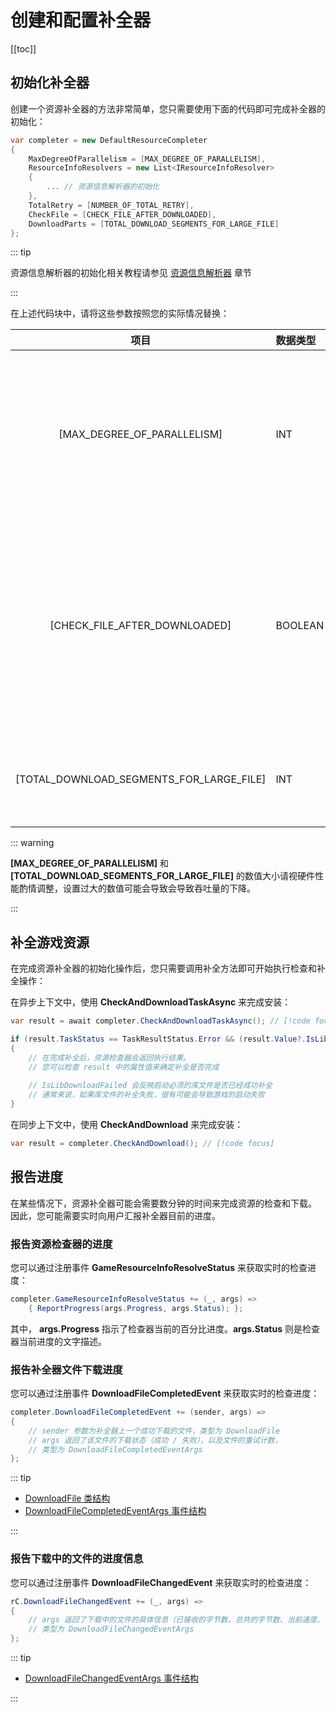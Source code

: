 # 创建和配置补全器

[[toc]]

## 初始化补全器

创建一个资源补全器的方法非常简单，您只需要使用下面的代码即可完成补全器的初始化：

```c#
var completer = new DefaultResourceCompleter
{
    MaxDegreeOfParallelism = [MAX_DEGREE_OF_PARALLELISM],
    ResourceInfoResolvers = new List<IResourceInfoResolver>
    {
        ... // 资源信息解析器的初始化
    },
    TotalRetry = [NUMBER_OF_TOTAL_RETRY],
    CheckFile = [CHECK_FILE_AFTER_DOWNLOADED],
    DownloadParts = [TOTAL_DOWNLOAD_SEGMENTS_FOR_LARGE_FILE]
};
```

::: tip

资源信息解析器的初始化相关教程请参见 [资源信息解析器](/zhCN/projbobcat/resourceCompleter/resourceInfoResolver/index) 章节

:::

在上述代码块中，请将这些参数按照您的实际情况替换：

|                    项目                    | 数据类型    |              说明              |
|:----------------------------------------:|:--------|:----------------------------:|
|       [MAX_DEGREE_OF_PARALLELISM]        | INT     |    资源检查并行程度（同时检查游戏资源的数量）     |
|      [CHECK_FILE_AFTER_DOWNLOADED]       | BOOLEAN |  在文件下载完成后检查文件完整性（如果存在资源校检码）  |
| [TOTAL_DOWNLOAD_SEGMENTS_FOR_LARGE_FILE] | INT     |         大文件下载时的分片数量          |

::: warning

**[MAX_DEGREE_OF_PARALLELISM]** 和 **[TOTAL_DOWNLOAD_SEGMENTS_FOR_LARGE_FILE]**
的数值大小请视硬件性能酌情调整，设置过大的数值可能会导致会导致吞吐量的下降。

:::

## 补全游戏资源

在完成资源补全器的初始化操作后，您只需要调用补全方法即可开始执行检查和补全操作：

在异步上下文中，使用 **CheckAndDownloadTaskAsync** 来完成安装：

```c#
var result = await completer.CheckAndDownloadTaskAsync(); // [!code focus]

if (result.TaskStatus == TaskResultStatus.Error && (result.Value?.IsLibDownloadFailed ?? false))
{
    // 在完成补全后，资源检查器会返回执行结果。
    // 您可以检查 result 中的属性值来确定补全是否完成
    
    // IsLibDownloadFailed 会反映启动必须的库文件是否已经成功补全
    // 通常来说，如果库文件的补全失败，很有可能会导致游戏的启动失败
}
```

在同步上下文中，使用 **CheckAndDownload** 来完成安装：

```c#
var result = completer.CheckAndDownload(); // [!code focus]
```

## 报告进度

在某些情况下，资源补全器可能会需要数分钟的时间来完成资源的检查和下载。
因此，您可能需要实时向用户汇报补全器目前的进度。

### 报告资源检查器的进度

您可以通过注册事件 **GameResourceInfoResolveStatus** 来获取实时的检查进度：

```c#
completer.GameResourceInfoResolveStatus += (_, args) => 
    { ReportProgress(args.Progress, args.Status); };
```

其中， **args.Progress** 指示了检查器当前的百分比进度。**args.Status** 则是检查器当前进度的文字描述。

### 报告补全器文件下载进度

您可以通过注册事件 **DownloadFileCompletedEvent** 来获取实时的检查进度：

```c#
completer.DownloadFileCompletedEvent += (sender, args) =>
{
    // sender 参数为补全器上一个成功下载的文件，类型为 DownloadFile
    // args 返回了该文件的下载状态（成功 / 失败），以及文件的重试计数，
    // 类型为 DownloadFileCompletedEventArgs
};
```

::: tip

+ [DownloadFile 类结构](https://github.com/Corona-Studio/ProjBobcat/blob/master/ProjBobcat/ProjBobcat/Class/Model/DownloadFile.cs)
+ [DownloadFileCompletedEventArgs 事件结构](https://github.com/Corona-Studio/ProjBobcat/blob/master/ProjBobcat/ProjBobcat/Event/DownloadFileCompletedEventArgs.cs)

:::

### 报告下载中的文件的进度信息

您可以通过注册事件 **DownloadFileChangedEvent** 来获取实时的检查进度：

```c#
rC.DownloadFileChangedEvent += (_, args) =>
{
    // args 返回了下载中的文件的具体信息（已接收的字节数、总共的字节数、当前速度、百分比进度）
    // 类型为 DownloadFileChangedEventArgs
};
```

::: tip

+ [DownloadFileChangedEventArgs 事件结构](https://github.com/Corona-Studio/ProjBobcat/blob/master/ProjBobcat/ProjBobcat/Event/DownloadFileChangedEventArgs.cs)

:::
